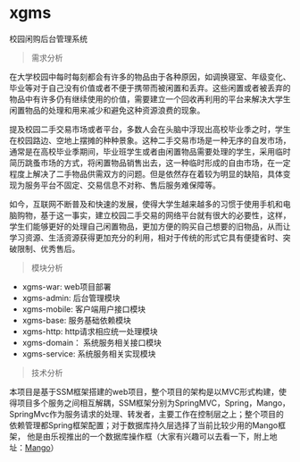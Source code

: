 # xgms
校园闲购后台管理系统

> 需求分析

  在大学校园中每时每刻都会有许多的物品由于各种原因，如调换寝室、年级变化、毕业等对于自己没有价值或者不便于携带而被闲置和丢弃。这些闲置或者被丢弃的物品中有许多仍有继续使用的价值，需要建立一个回收再利用的平台来解决大学生闲置物品的处理和用来减少和避免这种资源浪费的现象。
   
  提及校园二手交易市场或者平台，多数人会在头脑中浮现出高校毕业季之时，学生在校园路边、空地上摆摊的种种景象。这种二手交易市场是一种无序的自发市场，通常是在高校毕业季期间，毕业班学生或者由闲置物品需要处理的学生，采用临时简历跳蚤市场的方式，将闲置物品销售出去，这一种临时形成的自由市场，在一定程度上解决了二手物品供需双方的问题。但是依然存在着较为明显的缺陷，具体变现为服务平台不固定、交易信息不对称、售后服务难保障等。
  
  如今，互联网不断普及和快速的发展，使得大学生越来越多的习惯于使用手机和电脑购物，基于这一事实，建立校园二手交易的网络平台就有很大的必要性，这样，学生们能够更好的处理自己闲置物品，更加方便的购买自己想要的旧物品，从而让学习资源、生活资源获得更加充分的利用，相对于传统的形式它具有便捷省时、突破限制、优秀售后。

> 模块分析
  
  - xgms-war: web项目部署
  - xgms-admin: 后台管理模块
  - xgms-mobile: 客户端用户接口模块
  - xgms-base: 服务基础依赖模块
  - xgms-http: http请求相应统一处理模块
  - xgms-domain： 系统服务相关接口模块
  - xgms-service: 系统服务相关实现模块
  
> 技术分析

  本项目是基于SSM框架搭建的web项目，整个项目的架构是以MVC形式构建，使得项目多个服务之间相互解耦，SSM框架分别为SpringMVC，Spring，Mango，
  SpringMvc作为服务请求的处理、转发者，主要工作在控制层之上；整个项目的依赖管理都Spring框架配置；对于数据库持久层选择了当前比较少用的Mango框架，
  他是由乐视推出的一个数据库操作框（大家有兴趣可以去看一下，附上地址：[Mango](http://mango.jfaster.org/index.html)）
  
